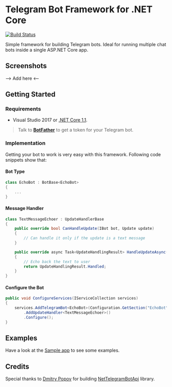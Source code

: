 ﻿# Telegram Bot Framework for .NET Core

[![Build Status](https://travis-ci.org/pouladpld/NetTelegramBot.Framework.svg?branch=master)](https://travis-ci.org/pouladpld/NetTelegramBot.Framework)

Simple framework for building Telegram bots. Ideal for running multiple chat bots inside a single ASP.NET Core app.

## Screenshots

--> Add here <--

## Getting Started

### Requirements

- Visual Studio 2017 or [.NET Core 1.1](https://www.microsoft.com/net/download/core#/current).

> Talk to **[BotFather](http://t.me/botfather)** to get a token for your Telegram bot.

### Implementation

Getting your bot to work is very easy with this framework. Following code snippets show that:

#### Bot Type

```c#
class EchoBot : BotBase<EchoBot>
{
    ...
}
```

#### Message Handler

```c#
class TextMessageEchoer : UpdateHandlerBase
{
    public override bool CanHandleUpdate(IBot bot, Update update)
    {
        // Can handle it only if the update is a text message
    }

    public override async Task<UpdateHandlingResult> HandleUpdateAsync(IBot bot, Update update)
    {
        // Echo back the text to user
        return UpdateHandlingResult.Handled;
    }
}
```

#### Configure the Bot

```c#
public void ConfigureServices(IServiceCollection services)
{
    services.AddTelegramBot<EchoBot>(Configuration.GetSection("EchoBot"))
        .AddUpdateHandler<TextMessageEchoer>()
        .Configure();
}
```

## Examples

Have a look at the [Sample app](./src/NetTelegramBot.Sample/) to see some examples.

## Credits

Special thanks to [Dmitry Popov](https://github.com/justdmitry) for building [NetTelegramBotApi](https://github.com/justdmitry/NetTelegramBotApi) library.
